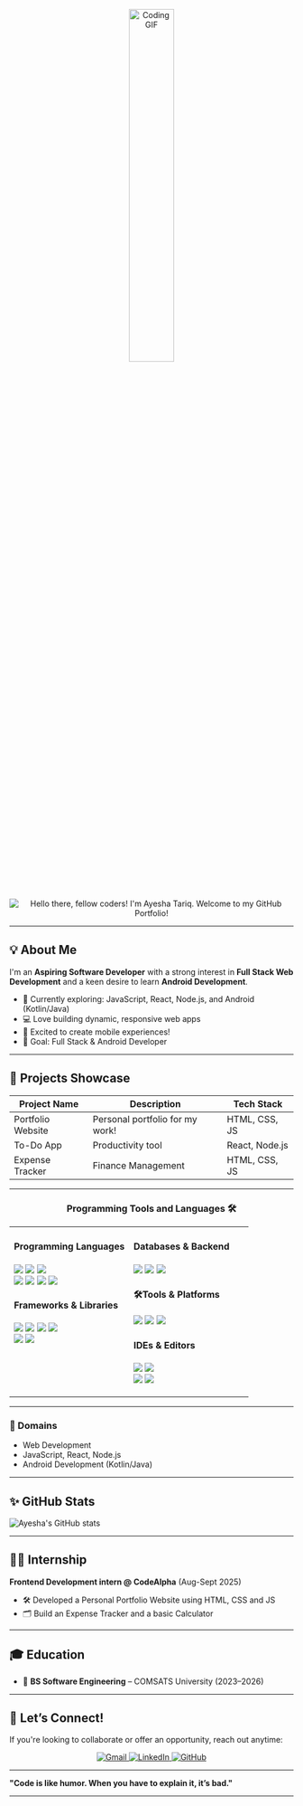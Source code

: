 <p align="center">
  <img src="https://i.gifer.com/JXA0.gif"  alt="Coding GIF"  width= "40%">
</p>

<p align="center">
  <img src="https://readme-typing-svg.demolab.com?font=Fira+Code&duration=2000&pause=1500&color=BF5700&center=true&vCenter=true&width=500&lines=Hi,+Hope+you+are+doing+Good!;I'm+Ayesha+Tariq!;Welcome+to+my+GitHub+Portfolio!" alt="Hello there, fellow coders! I'm Ayesha Tariq. Welcome to my GitHub Portfolio!" />
</p>

---

## 💡 About Me

I'm an **Aspiring Software Developer** with a strong interest in **Full Stack Web Development** and a keen desire to learn **Android Development**.

- 🌱 Currently exploring: JavaScript, React, Node.js, and Android (Kotlin/Java)
- 💻 Love building dynamic, responsive web apps
- 📱 Excited to create mobile experiences!
- 🎯 Goal: Full Stack & Android Developer

---

## 📝 Projects Showcase

| Project Name         | Description                          | Tech Stack        |
|----------------------|--------------------------------------|-------------------|
| Portfolio Website    | Personal portfolio for my work!      | HTML, CSS, JS     |
| To-Do App            | Productivity tool                    | React, Node.js    |
| Expense Tracker      | Finance Management                   | HTML, CSS, JS 

---

<div align="center">
  <h3>Programming Tools and Languages 🛠️ </h3>
<table>
  <tr valign="top">
    <!-- Left Column -->
    <td width="50%">
      <h4>Programming Languages</h4>
      <p>
        <img src="https://img.shields.io/badge/Python-3776AB?style=flat-square&logo=python&logoColor=white"/>
        <img src="https://img.shields.io/badge/C++-00599C?style=flat-square&logo=c%2B%2B&logoColor=white"/>
        <img src="https://img.shields.io/badge/Java-007396?style=flat-square&logo=java&logoColor=white"/>
        <br>
        <img src="https://img.shields.io/badge/HTML5-E34F26?style=flat-square&logo=html5&logoColor=white"/>
        <img src="https://img.shields.io/badge/CSS3-1572B6?style=flat-square&logo=css3&logoColor=white"/>
        <img src="https://img.shields.io/badge/JavaScript-F7DF1E?style=flat-square&logo=javascript&logoColor=black"/>
        <img src="https://img.shields.io/badge/Visual%20Basic-5C2D91?style=flat-square" />
      </p>
      <h4>Frameworks & Libraries</h4>
      <p>
        <img src="https://img.shields.io/badge/Flask-000000?style=flat-square&logo=flask"/>
        <img src="https://img.shields.io/badge/Django-092E20?style=flat-square&logo=django&logoColor=white"/>
        <img src="https://img.shields.io/badge/Tkinter-FFB400?style=flat-square"/>
        <img src="https://img.shields.io/badge/PyQt-41CD52?style=flat-square"/>
        <br>
        <img src="https://img.shields.io/badge/scikit--learn-F7931E?style=flat-square&logo=scikit-learn&logoColor=white"/>
        <img src="https://img.shields.io/badge/pandas-150458?style=flat-square&logo=pandas"/>
        </p>
    </td>
    <!-- Right Column -->
    <td width="50%">
      <h4>Databases & Backend</h4>
      <p>
        <img src="https://img.shields.io/badge/MySQL-4479A1?style=flat-square&logo=mysql&logoColor=white"/>
        <img src="https://img.shields.io/badge/SQLite-003B57?style=flat-square&logo=sqlite&logoColor=white"/>
        <img src="https://img.shields.io/badge/SQLAlchemy-FFCA28?style=flat-square&logo=sqlalchemy&logoColor=black"/>
      </p>
      <h4>🛠Tools & Platforms</h4>
      <p>
        <img src="https://img.shields.io/badge/Git-F05032?style=flat-square&logo=git&logoColor=white"/>
        <img src="https://img.shields.io/badge/GitHub-181717?style=flat-square&logo=github"/>
        <img src="https://img.shields.io/badge/Jupyter-F37626?style=flat-square&logo=jupyter&logoColor=white"/>
      </p>
      <h4>IDEs & Editors</h4>
      <p>
        <img src="https://img.shields.io/badge/VS%20Code-007ACC?style=flat-square&logo=visual-studio-code"/>
        <img src="https://img.shields.io/badge/NetBeans-1B6AC6?style=flat-square&logo=apache-netbeans-ide"/>
        <br>
        <img src="https://img.shields.io/badge/Dev%20C++-000000?style=flat-square"/>
        <img src="https://img.shields.io/badge/PyCharm-000000?style=flat-square&logo=pycharm"/>
      </p>
    </td>
  </tr>
</table>
</div>

---

### 🎯 Domains

- Web Development 
- JavaScript, React, Node.js 
- Android Development (Kotlin/Java)  


---

## ✨ GitHub Stats

![Ayesha's GitHub stats](https://github-readme-stats.vercel.app/api?username=Ayesha-Tariq27&show_icons=true&theme=radical)

---

## 🧑‍💼 Internship

**Frontend Development intern @ CodeAlpha** (Aug-Sept 2025)  
- 🛠️ Developed a Personal Portfolio Website using HTML, CSS and JS  
- 🗂️ Build an Expense Tracker and a basic Calculator

---

## 🎓 Education
- 🏫 **BS Software Engineering** – COMSATS University (2023–2026)   

---

## 🙌 Let’s Connect!

If you're looking to collaborate or offer an opportunity, reach out anytime:  

<div align="center">
  <a href="mailto:aishatariq713@gmail.com">
    <img src="https://img.shields.io/badge/Gmail-D14836?logo=gmail&logoColor=white&style=for-the-badge" alt="Gmail"/>
  </a>
  <a href="https://www.linkedin.com/in/ayesha-tariq21" target="_blank">
    <img src="https://img.shields.io/badge/LinkedIn-0077B5?logo=linkedin&logoColor=white&style=for-the-badge" alt="LinkedIn"/>
  </a>
  <a href="https://github.com/Ayesha-Tariq27" target="_blank">
    <img src="https://img.shields.io/badge/GitHub-181717?logo=github&logoColor=white&style=for-the-badge" alt="GitHub"/>
  </a>
</div>


---

 **"Code is like humor. When you have to explain it, it’s bad."** 

---







